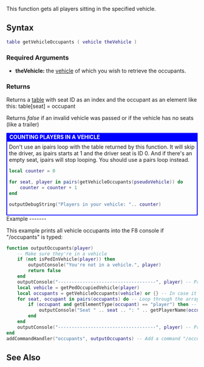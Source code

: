 This function gets all players sitting in the specified vehicle.

Syntax
------

``` lua
table getVehicleOccupants ( vehicle theVehicle )            
```

### Required Arguments

-   **theVehicle:** the [vehicle](/docs/vehicle.md "wikilink") of which you wish to retrieve the occupants.

### Returns

Returns a [table](/docs/table.md "wikilink") with seat ID as an index and the occupant as an element like this: table\[seat\] = occupant

Returns *false* if an invalid vehicle was passed or if the vehicle has no seats (like a trailer)

<div style='font-weight: bold;background:blue;color:white;padding:2px; padding-left:8px;'>
COUNTING PLAYERS IN A VEHICLE

</div>
<div style='border: 2px solid blue;padding: 5px;'>
Don't use an ipairs loop with the table returned by this function. It will skip the driver, as ipairs starts at 1 and the driver seat is ID 0. And if there's an empty seat, ipairs will stop looping. You should use a pairs loop instead.

``` lua
local counter = 0

for seat, player in pairs(getVehicleOccupants(pseudoVehicle)) do
    counter = counter + 1
end

outputDebugString("Players in your vehicle: ".. counter)
```

</div>
Example
-------

This example prints all vehicle occupants into the F8 console if "/occupants" is typed:

``` lua
function outputOccupants(player)
    -- Make sure they're in a vehicle
    if (not isPedInVehicle(player)) then
        outputConsole("You're not in a vehicle.", player)
        return false
    end
    outputConsole("------------------------------------", player) -- Print a separator for easier reading
    local vehicle = getPedOccupiedVehicle(player)
    local occupants = getVehicleOccupants(vehicle) or {} -- In case it returned false, loop an empty table.
    for seat, occupant in pairs(occupants) do -- Loop through the array
        if (occupant and getElementType(occupant) == "player") then -- Make sure the occupant is a player
            outputConsole("Seat " .. seat .. ": " .. getPlayerName(occupant), player) -- Print who's in the seat
        end
    end
    outputConsole("------------------------------------", player) -- Print another separator
end
addCommandHandler("occupants", outputOccupants) -- Add a command "/occupants" which triggers outputOccupants
```

See Also
--------
